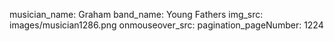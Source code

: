 musician_name: Graham
band_name: Young Fathers
img_src: images/musician1286.png
onmouseover_src: 
pagination_pageNumber: 1224